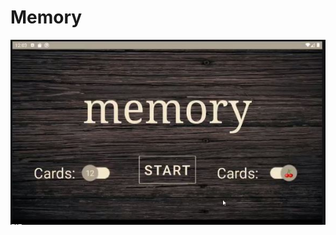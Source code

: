 # Memory

![Screenshot of the MemoryApp](https://github.com/codephoria/ProjectPictures/blob/main/memory.jpg)
 
